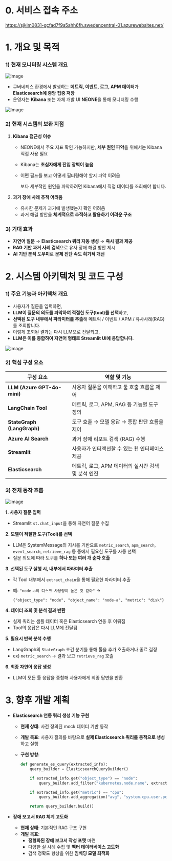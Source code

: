 # 0. **서비스 접속 주소**
https://sjkim0831-gcfad7f9a5ahh6fh.swedencentral-01.azurewebsites.net/

# 1. **개요 및 목적**

### 1) 현재 모니터링 시스템 개요
![image](https://github.com/user-attachments/assets/71fe18e5-ca6e-469f-8341-5699aff9daf7)

- 쿠버네티스 환경에서 발생하는 **메트릭, 이벤트, 로그, APM 데이터**가 **Elasticsearch에 중앙 집중 저장**
- 운영자는 **Kibana** 또는 자체 개발 UI **NEONE**을 통해 모니터링 수행

![Image](https://github.com/user-attachments/assets/6da01dc0-382c-482f-919e-6fc12f4bfbfd)


### 2) 현재 시스템의 보완 지점

1. **Kibana 접근성 이슈**
    - NEONE에서 주요 지표 확인 가능하지만, **세부 원인 파악**을 위해서는 Kibana 직접 사용 필요
    - Kibana는 **초심자에게 진입 장벽이 높음**
    - 어떤 필드를 보고 어떻게 필터링해야 할지 파악 어려움
        
        보다 세부적인 원인을 파악하려면 Kibana에서 직접 데이터를 조회해야 합니다.
        
2. **과거 장애 사례 추적 어려움**
    - 유사한 문제가 과거에 발생했는지 확인 어려움
    - 과거 해결 방안을 **체계적으로 추적하고 활용하기 어려운 구조**
        

### 3) 기대 효과

- **자연어 질문** → **Elasticsearch 쿼리 자동 생성** → **즉시 결과 제공**
- **RAG 기반 과거 사례 검색**으로 유사 장애 해결 방안 제시
- **AI 기반 분석 도우미**로 **문제 진단 속도 획기적 개선**
    

# 2. 시스템 아키텍처 및 코드 구성

### 1) 주요 기능과 아키텍처 개요

- 사용자가 질문을 입력하면,
- **LLM이 질문의 의도를 파악하여 적절한 도구(tool)를 선택**하고,
- **선택된 도구 내부에서 파라미터를 추출**해 메트릭 / 이벤트 / APM / 유사사례(RAG)를 조회합니다.
- 이렇게 조회된 결과는 다시 LLM으로 전달되고,
- **LLM은 이를 종합하여 자연어 형태로 Streamlit UI에 응답합니다.**

![image](https://github.com/user-attachments/assets/58e264cc-dbc3-4e4b-87e3-d45100c13b71)


### 2) 핵심 구성 요소

| 구성 요소 | 역할 및 기능 |
| --- | --- |
| **LLM (Azure GPT-4o-mini)** | 사용자 질문을 이해하고 툴 호출 흐름을 제어 |
| **LangChain Tool** | 메트릭, 로그, APM, RAG 등 기능별 도구 정의 |
| **StateGraph (LangGraph)** | 도구 호출 → 모델 응답 → 종합 판단 흐름을 제어 |
| **Azure AI Search** | 과거 장애 리포트 검색 (RAG) 수행 |
| **Streamlit** | 사용자가 인터랙션할 수 있는 웹 인터페이스 제공 |
| **Elasticsearch** | 메트릭, 로그, APM 데이터의 실시간 검색 및 분석 엔진 |


### 3) 전체 동작 흐름
![image](https://github.com/user-attachments/assets/987986b6-c3cc-4d0d-84e7-95561d8b8fd4)


**1. 사용자 질문 입력**

- Streamlit `st.chat_input`을 통해 자연어 질문 수집

**2. 모델이 적절한 도구(Tool)를 선택**

- LLM은 SystemMessage의 지시를 기반으로 `metric_search`, `apm_search`, `event_search`, `retrieve_rag` 등 중에서 필요한 도구를 자동 선택
- 질문 의도에 따라 도구를 **하나 또는 여러 개 순차 호출**

**3. 선택된 도구 실행 시, 내부에서 파라미터 추출**

- 각 Tool 내부에서 `extract_chain`을 통해 필요한 파라미터 추출
- 예: `"node-a의 디스크 사용량이 높은 것 같아"` →
    
    `{"object_type": "node", "object_name": "node-a", "metric": "disk"}`
    

**4. 데이터 조회 및 분석 결과 반환**

- 실제 쿼리는 샘플 데이터 혹은 Elasticsearch 연동 후 이뤄짐
- Tool의 응답은 다시 LLM에 전달됨

**5. 필요시 반복 분석 수행**

- LangGraph의 `StateGraph` 조건 분기를 통해 툴을 추가 호출하거나 종료 결정
- ex) `metric_search` → 결과 보고 `retrieve_rag` 호출

**6. 최종 자연어 응답 생성**

- LLM이 모든 툴 응답을 종합해 사용자에게 최종 답변을 반환


# 3. 향후 개발 계획

- **Elasticsearch 연동 쿼리 생성 기능 구현**
    - **현재 상태**: 사전 정의된 mock 데이터 기반 동작
    - **개발 목표**: 사용자 질의를 바탕으로 **실제 Elasticsearch 쿼리를 동적으로 생성**하고 실행
    - **구현 방향**:
        
        ```python
        def generate_es_query(extracted_info):
            query_builder = ElasticsearchQueryBuilder()
        
            if extracted_info.get("object_type") == "node":
                query_builder.add_filter("kubernetes.node.name", extracted_info["object_name"])
        
            if extracted_info.get("metric") == "cpu":
                query_builder.add_aggregation("avg", "system.cpu.user.pct")
        
            return query_builder.build()
        
        ```
        
- **장애 보고서 RAG 체계 고도화**
    - **현재 상태**: 기본적인 RAG 구조 구현
    - **개발 목표**:
        - **정형화된 장애 보고서 작성 포맷** 마련
        - 다양한 실 사례 수집 및 **벡터 데이터베이스 고도화**
        - 검색 정확도 향상을 위한 **임베딩 모델 최적화**
